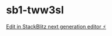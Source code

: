 # sb1-tww3sl

[Edit in StackBlitz next generation editor ⚡️](https://stackblitz.com/~/github.com/eklipse1999/sb1-tww3sl)